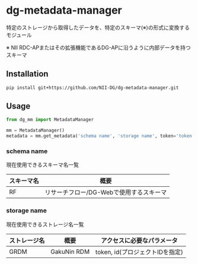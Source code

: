 # dg-metadata-manager
特定のストレージから取得したデータを、特定のスキーマ(※)の形式に変換するモジュール

※ NII RDC-APまたはその拡張機能であるDG-APに沿うように内部データを持つスキーマ

## Installation

```bash
pip install git+https://github.com/NII-DG/dg-metadata-manager.git
```

## Usage

```python
from dg_mm import MetadataManager

mm = MetadataManager()
metadata = mm.get_metadata('schema name', 'storage name', token='token for storage access', id='storage id')
```
### schema name
現在使用できるスキーマ名一覧

|スキーマ名|概要|
|---|---|
|RF|リサーチフロー/DG-Webで使用するスキーマ|

### storage name
現在使用できるストレージ名一覧

|ストレージ名|概要|アクセスに必要なパラメータ|
|---|---|---|
|GRDM|GakuNin RDM|token, id(プロジェクトIDを指定)
